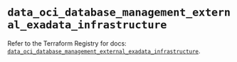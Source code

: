# `data_oci_database_management_external_exadata_infrastructure`

Refer to the Terraform Registry for docs: [`data_oci_database_management_external_exadata_infrastructure`](https://registry.terraform.io/providers/oracle/oci/6.18.0/docs/data-sources/database_management_external_exadata_infrastructure).
